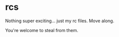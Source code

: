 rcs
===

Nothing super exciting... just my rc files. Move along.

You're welcome to steal from them.
